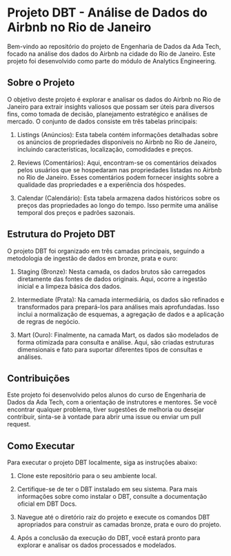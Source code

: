 # Projeto DBT - Análise de Dados do Airbnb no Rio de Janeiro


Bem-vindo ao repositório do projeto de Engenharia de Dados da Ada Tech, focado na análise dos dados do Airbnb na cidade do Rio de Janeiro. Este projeto foi desenvolvido como parte do módulo de Analytics Engineering.

## Sobre o Projeto

O objetivo deste projeto é explorar e analisar os dados do Airbnb no Rio de Janeiro para extrair insights valiosos que possam ser úteis para diversos fins, como tomada de decisão, planejamento estratégico e análises de mercado. O conjunto de dados consiste em três tabelas principais:

1. Listings (Anúncios): Esta tabela contém informações detalhadas sobre os anúncios de propriedades disponíveis no Airbnb no Rio de Janeiro, incluindo características, localização, comodidades e preços.


2. Reviews (Comentários): Aqui, encontram-se os comentários deixados pelos usuários que se hospedaram nas propriedades listadas no Airbnb no Rio de Janeiro. Esses comentários podem fornecer insights sobre a qualidade das propriedades e a experiência dos hóspedes.


3. Calendar (Calendário): Esta tabela armazena dados históricos sobre os preços das propriedades ao longo do tempo. Isso permite uma análise temporal dos preços e padrões sazonais.


## Estrutura do Projeto DBT

O projeto DBT foi organizado em três camadas principais, seguindo a metodologia de ingestão de dados em bronze, prata e ouro:

1. Staging (Bronze): Nesta camada, os dados brutos são carregados diretamente das fontes de dados originais. Aqui, ocorre a ingestão inicial e a limpeza básica dos dados.

2. Intermediate (Prata): Na camada intermediária, os dados são refinados e transformados para prepará-los para análises mais aprofundadas. Isso inclui a normalização de esquemas, a agregação de dados e a aplicação de regras de negócio.

3. Mart (Ouro): Finalmente, na camada Mart, os dados são modelados de forma otimizada para consulta e análise. Aqui, são criadas estruturas dimensionais e fato para suportar diferentes tipos de consultas e análises.


## Contribuições

Este projeto foi desenvolvido pelos alunos do curso de Engenharia de Dados da Ada Tech, com a orientação de instrutores e mentores. Se você encontrar qualquer problema, tiver sugestões de melhoria ou desejar contribuir, sinta-se à vontade para abrir uma issue ou enviar um pull request.


## Como Executar

Para executar o projeto DBT localmente, siga as instruções abaixo:

1. Clone este repositório para o seu ambiente local.

2. Certifique-se de ter o DBT instalado em seu sistema. Para mais informações sobre como instalar o DBT, consulte a documentação oficial em DBT Docs.

3. Navegue até o diretório raiz do projeto e execute os comandos DBT apropriados para construir as camadas bronze, prata e ouro do projeto.

4. Após a conclusão da execução do DBT, você estará pronto para explorar e analisar os dados processados e modelados.